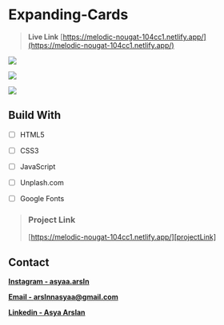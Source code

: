 ﻿# Expanding-Cards


> **Live Link** [https://melodic-nougat-104cc1.netlify.app/](https://melodic-nougat-104cc1.netlify.app/)

![][img1]

![][img2]

![][img3]


## Build With

- [ ] HTML5
    
- [ ] CSS3
      
- [ ] JavaScript
      
- [ ] Unplash.com
      
- [ ] Google Fonts



> ### Project Link
>
> [https://melodic-nougat-104cc1.netlify.app/][projectLink]


## Contact

[**Instagram - asyaa.arsln**][instagram]

[**Email - arslnnasyaa@gmail.com**][mail]

[**Linkedin - Asya Arslan**][linkedin]





[img1]: ./img/1.png
[img2]: ./img/2.png
[img3]: ./img/3.png


[mail]: arslnnasyaa@gmail.com
[instagram]: https://www.instagram.com/asyaa.arsln/#
[linkedin]: www.linkedin.com/in/asya-arslan-a2472028a
[projectLink]: https://melodic-nougat-104cc1.netlify.app/

